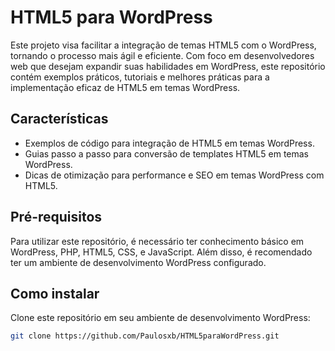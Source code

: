 # HTML5 para WordPress

Este projeto visa facilitar a integração de temas HTML5 com o WordPress, tornando o processo mais ágil e eficiente. Com foco em desenvolvedores web que desejam expandir suas habilidades em WordPress, este repositório contém exemplos práticos, tutoriais e melhores práticas para a implementação eficaz de HTML5 em temas WordPress.

## Características

- Exemplos de código para integração de HTML5 em temas WordPress.
- Guias passo a passo para conversão de templates HTML5 em temas WordPress.
- Dicas de otimização para performance e SEO em temas WordPress com HTML5.

## Pré-requisitos

Para utilizar este repositório, é necessário ter conhecimento básico em WordPress, PHP, HTML5, CSS, e JavaScript. Além disso, é recomendado ter um ambiente de desenvolvimento WordPress configurado.

## Como instalar

Clone este repositório em seu ambiente de desenvolvimento WordPress:

```bash
git clone https://github.com/Paulosxb/HTML5paraWordPress.git
